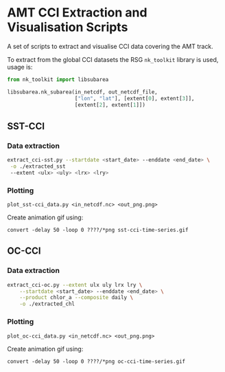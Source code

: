 # AMT CCI Extraction and Visualisation Scripts #

A set of scripts to extract and visualise CCI data covering the AMT track.

To extract from the global CCI datasets the RSG `nk_toolkit` library is used, usage is:

```python
from nk_toolkit import libsubarea

libsubarea.nk_subarea(in_netcdf, out_netcdf_file,
                      ["lon", "lat"], [extent[0], extent[3]],
                      [extent[2], extent[1]])
```

## SST-CCI

### Data extraction

```bash
extract_cci-sst.py --startdate <start_date> --enddate <end_date> \
 -o ./extracted_sst
 --extent <ulx> <uly> <lrx> <lry>
```

### Plotting

```
plot_sst-cci_data.py <in_netcdf.nc> <out_png.png>
```

Create animation gif using:
```
convert -delay 50 -loop 0 ????/*png sst-cci-time-series.gif
```

## OC-CCI

### Data extraction

```bash
extract_cci-oc.py --extent ulx uly lrx lry \
    --startdate <start_date> --enddate <end_date> \
    --product chlor_a --composite daily \
    -o ./extracted_chl
```

### Plotting

```
plot_oc-cci_data.py <in_netcdf.nc> <out_png.png>
```

Create animation gif using:
```
convert -delay 50 -loop 0 ????/*png oc-cci-time-series.gif
```
